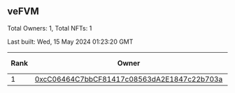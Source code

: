 ## veFVM

Total Owners: 1, Total NFTs: 1

Last built: Wed, 15 May 2024 01:23:20 GMT

| Rank | Owner | Voting Power | Influence | NFTs Id |
| --- | --- | --- | --- | --- |
  | 1 | [0xcC06464C7bbCF81417c08563dA2E1847c22b703a](https://debank.com/profile/0xcC06464C7bbCF81417c08563dA2E1847c22b703a?chain=ftm) | 362,486.885 | 5.10309% | 1 |